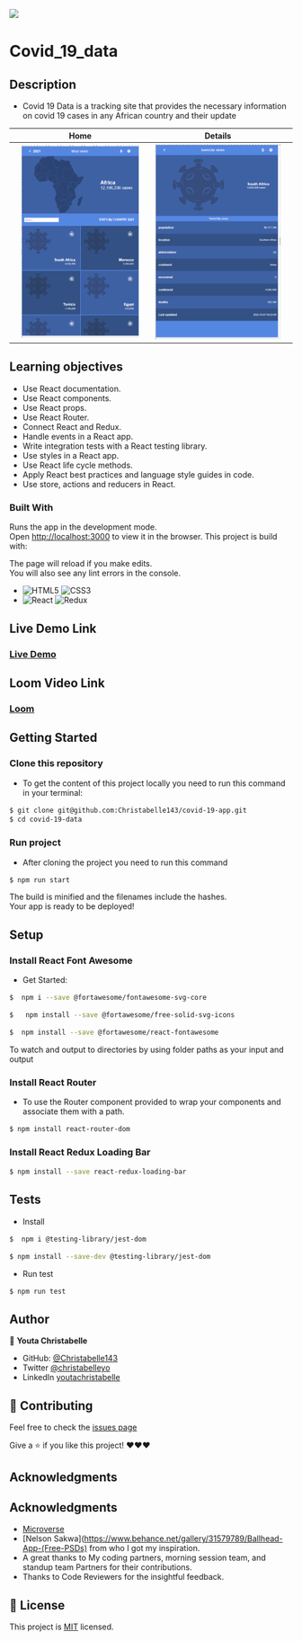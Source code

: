 ![](https://img.shields.io/badge/Microverse-blueviolet)

# Covid_19_data

## Description
- Covid 19 Data is a tracking site that provides the necessary information on covid 19 cases in any African country and their update
  

||     Home       ||        Details        ||
|-|----------------------|-| ----------------------|-|
||![screenshot](./src/images/firstphoto.PNG)||![screenshot](./src/images/secondphoto.PNG)||

## Learning objectives

- Use React documentation.
- Use React components.
- Use React props.
- Use React Router.
- Connect React and Redux.
- Handle events in a React app.
- Write integration tests with a React testing library.
- Use styles in a React app.
- Use React life cycle methods.
- Apply React best practices and language style guides in code.
- Use store, actions and reducers in React.


### Built With

Runs the app in the development mode.\
Open [http://localhost:3000](http://localhost:3000) to view it in the browser.
This project is build with:

The page will reload if you make edits.\
You will also see any lint errors in the console.
- ![HTML5](https://img.shields.io/badge/-HTML5-000000?style=flat&logo=html5&logoColor=ffffff&labelColor=E34F26) ![CSS3](https://img.shields.io/badge/-CSS3-000000?style=flat&logo=css3&logoColor=ffffff&labelColor=1572B6)
- ![React](https://img.shields.io/badge/-React-000000?style=flat&logo=react)  ![Redux](https://img.shields.io/badge/-Redux-000000?style=flat&logo=redux&logoColor=ffffff&labelColor=violet)

## Live Demo Link

### [Live Demo](https://christabelle143-78cc21.netlify.app/)

## Loom Video Link

### [Loom](https://www.loom.com/share/6358fabfdaa14102a46040e476bc610b)



## Getting Started

### Clone this repository

- To get the content of this project locally you need to run this command in your terminal:

```bash
$ git clone git@github.com:Christabelle143/covid-19-app.git
$ cd covid-19-data
```
### Run project

- After cloning the project you need to run this command

```bash
$ npm run start 
```


The build is minified and the filenames include the hashes.\
Your app is ready to be deployed!

## Setup 

### Install React Font Awesome

- Get Started:
  
```bash
$  npm i --save @fortawesome/fontawesome-svg-core
```
  
```bash
$   npm install --save @fortawesome/free-solid-svg-icons
```
  
```bash
$  npm install --save @fortawesome/react-fontawesome
```

To watch and output to directories by using folder paths as your input and output

### Install React Router

- To use the Router component provided to wrap your components and associate them with a path.

```bash
$ npm install react-router-dom 
```
### Install React Redux Loading Bar


```bash
$ npm install --save react-redux-loading-bar
```
## Tests

- Install
  
```bash
$  npm i @testing-library/jest-dom   
```
```bash
$ npm install --save-dev @testing-library/jest-dom
```

- Run test
  
```bash
$ npm run test
```
## Author

👤 **Youta Christabelle**

- GitHub: [@Christabelle143](https://github.com/Christabelle143)
- Twitter [@christabelleyo](https://twitter.com/christabelleyo)
- LinkedIn [youtachristabelle](https://www.linkedin.com/in/youta-christabelle/)

## :handshake: Contributing

Feel free to check the [issues page](https://github.com/Christabelle143/covid-19-app/issues)

Give a :star: if you like this project! ❤️❤️❤️

## Acknowledgments

## Acknowledgments
- [Microverse](https://www.microverse.org/)
- [Nelson Sakwa](https://www.behance.net/gallery/31579789/Ballhead-App-(Free-PSDs) from who I got my inspiration.
- A great thanks to My coding partners, morning session team, and standup team Partners for their contributions.
- Thanks to Code Reviewers for the insightful feedback.

## 📝 License

This project is [MIT](./MIT.md) licensed.
